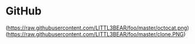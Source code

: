 # GitHub
(https://raw.githubusercontent.com/LITTL3BEAR/foo/master/octocat.png)
(https://raw.githubusercontent.com/LITTL3BEAR/foo/master/clone.PNG)
